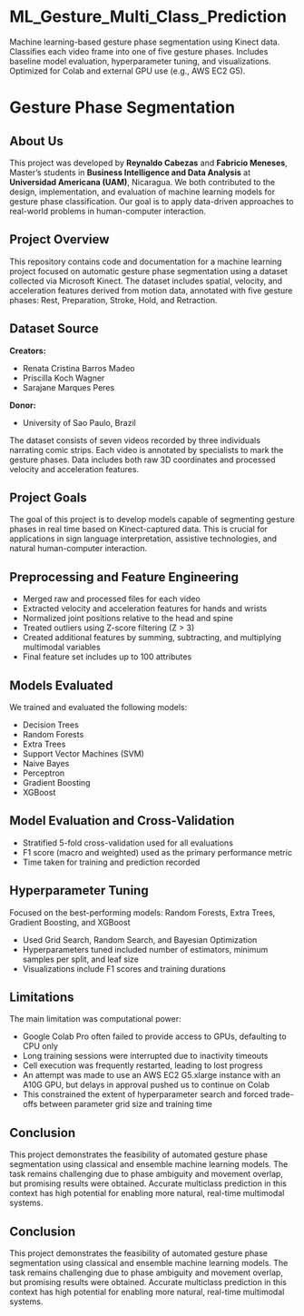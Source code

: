 # ML_Gesture_Multi_Class_Prediction
Machine learning-based gesture phase segmentation using Kinect data. Classifies each video frame into one of five gesture phases. Includes baseline model evaluation, hyperparameter tuning, and visualizations. Optimized for Colab and external GPU use (e.g., AWS EC2 G5).
# Gesture Phase Segmentation

## About Us

This project was developed by **Reynaldo Cabezas** and **Fabricio Meneses**, Master’s students in **Business Intelligence and Data Analysis** at **Universidad Americana (UAM)**, Nicaragua. We both contributed to the design, implementation, and evaluation of machine learning models for gesture phase classification. Our goal is to apply data-driven approaches to real-world problems in human-computer interaction.

## Project Overview

This repository contains code and documentation for a machine learning project focused on automatic gesture phase segmentation using a dataset collected via Microsoft Kinect. The dataset includes spatial, velocity, and acceleration features derived from motion data, annotated with five gesture phases: Rest, Preparation, Stroke, Hold, and Retraction.

## Dataset Source

**Creators:**

* Renata Cristina Barros Madeo  
* Priscilla Koch Wagner  
* Sarajane Marques Peres

**Donor:**

* University of Sao Paulo, Brazil

The dataset consists of seven videos recorded by three individuals narrating comic strips. Each video is annotated by specialists to mark the gesture phases. Data includes both raw 3D coordinates and processed velocity and acceleration features.

## Project Goals

The goal of this project is to develop models capable of segmenting gesture phases in real time based on Kinect-captured data. This is crucial for applications in sign language interpretation, assistive technologies, and natural human-computer interaction.

## Preprocessing and Feature Engineering

* Merged raw and processed files for each video  
* Extracted velocity and acceleration features for hands and wrists  
* Normalized joint positions relative to the head and spine  
* Treated outliers using Z-score filtering (Z > 3)  
* Created additional features by summing, subtracting, and multiplying multimodal variables  
* Final feature set includes up to 100 attributes

## Models Evaluated

We trained and evaluated the following models:

* Decision Trees  
* Random Forests  
* Extra Trees  
* Support Vector Machines (SVM)  
* Naive Bayes  
* Perceptron  
* Gradient Boosting  
* XGBoost

## Model Evaluation and Cross-Validation

* Stratified 5-fold cross-validation used for all evaluations  
* F1 score (macro and weighted) used as the primary performance metric  
* Time taken for training and prediction recorded

## Hyperparameter Tuning

Focused on the best-performing models: Random Forests, Extra Trees, Gradient Boosting, and XGBoost

* Used Grid Search, Random Search, and Bayesian Optimization  
* Hyperparameters tuned included number of estimators, minimum samples per split, and leaf size  
* Visualizations include F1 scores and training durations

## Limitations

The main limitation was computational power:

* Google Colab Pro often failed to provide access to GPUs, defaulting to CPU only  
* Long training sessions were interrupted due to inactivity timeouts  
* Cell execution was frequently restarted, leading to lost progress  
* An attempt was made to use an AWS EC2 G5.xlarge instance with an A10G GPU, but delays in approval pushed us to continue on Colab  
* This constrained the extent of hyperparameter search and forced trade-offs between parameter grid size and training time

## Conclusion

This project demonstrates the feasibility of automated gesture phase segmentation using classical and ensemble machine learning models. The task remains challenging due to phase ambiguity and movement overlap, but promising results were obtained. Accurate multiclass prediction in this context has high potential for enabling more natural, real-time multimodal systems.


## Conclusion

This project demonstrates the feasibility of automated gesture phase segmentation using classical and ensemble machine learning models. The task remains challenging due to phase ambiguity and movement overlap, but promising results were obtained. Accurate multiclass prediction in this context has high potential for enabling more natural, real-time multimodal systems.
